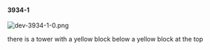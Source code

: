 #### 3934-1
![dev-3934-1-0.png](https://github.com/lil-lab/nlvr/raw/master/nlvr/dev/images/2/dev-3934-1-0.png "dev-3934-1-0.png")

there is a tower with a yellow block below a yellow block at the top
